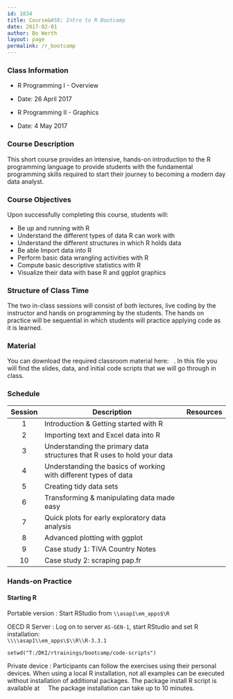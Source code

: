 ```yaml
---
id: 1834
title: Course&#58; Intro to R Bootcamp
date: 2017-02-01
author: Bo Werth
layout: page
permalink: /r_bootcamp
---
```



### Class Information

* R Programming I - Overview
* Date: 26 April 2017

* R Programming II - Graphics
* Date: 4 May 2017

<!-- * Location: OECD, Paris, France -->
<!-- * Webpage: [boot.rdata.work/r_bootcamp](http://boot.rdata.work/r_bootcamp) -->
<!-- * Additional Resources: [http://github.com/bowerth/boot-r](http://github.com/bowerth/boot-r) -->

### Course Description 

This short course provides an intensive, hands-on introduction to the R programming language to provide students with the fundamental programming skills required to start their journey to becoming a modern day data analyst.

### Course Objectives
Upon successfully completing this course, students will:

- Be up and running with R
- Understand the different types of data R can work with
- Understand the different structures in which R holds data
- Be able Import data into R
- Perform basic data wrangling activities with R
- Compute basic descriptive statistics with R
- Visualize their data with base R and ggplot graphics


### Structure of Class Time 

The two in-class sessions will consist of both lectures, live coding by the instructor and hands on programming by the students. The hands on practice will be sequential in which students will practice applying code as it is learned. 


### Material
You can download the required classroom material here: &nbsp; <a href="https://dl.dropboxusercontent.com/u/1807228/bootcamp.zip?dl=1" style="color:black;"><i class="fa fa-folder-open" style="font-size:1em"></i></a>.  In this file you will find the slides, data, and initial code scripts that we will go through in class.


### Schedule


| Session | Description | Resources | 
|:---:|---|:---:|
| 1 | Introduction & Getting started with R | <a href="bootcamp/1-intro" style="color:black;"><i class="fa fa-file-powerpoint-o" aria-hidden="true"></i></a> &nbsp; <a href="bootcamp/1-intro/1-intro.R" style="color:black;"><i class="fa fa-file-code-o" aria-hidden="true"></i></a> &nbsp;&nbsp;&nbsp;&nbsp;&nbsp;&nbsp; |
| 2 | Importing text and Excel data into R | <a href="bootcamp/2-get-data" style="color:black;"><i class="fa fa-file-powerpoint-o" aria-hidden="true"></i></a> &nbsp; <a href="bootcamp/2-get-data/2-get-data.R" style="color:black;"><i class="fa fa-file-code-o" aria-hidden="true"></i></a> &nbsp;&nbsp;&nbsp;&nbsp;&nbsp;&nbsp; |
| 3 | Understanding the primary data structures that R uses to hold your data | <a href="bootcamp/3-data-structures" style="color:black;"><i class="fa fa-file-powerpoint-o" aria-hidden="true"></i></a> &nbsp; <a href="bootcamp/3-data-structures/3-data-structures.R" style="color:black;"><i class="fa fa-file-code-o" aria-hidden="true"></i></a> &nbsp;&nbsp;&nbsp;&nbsp;&nbsp;&nbsp; |
| 4 | Understanding the basics of working with different types of data | <a href="bootcamp/4-data-types" style="color:black;"><i class="fa fa-file-powerpoint-o" aria-hidden="true"></i></a> &nbsp; <a href="bootcamp/4-data-types/4-data-types.R" style="color:black;"><i class="fa fa-file-code-o" aria-hidden="true"></i></a> &nbsp;&nbsp;&nbsp;&nbsp;&nbsp;&nbsp; |
| 5 | Creating tidy data sets | <a href="bootcamp/5-tidy-data" style="color:black;"><i class="fa fa-file-powerpoint-o" aria-hidden="true"></i></a> &nbsp; <a href="bootcamp/5-tidy-data/5-tidy-data.R" style="color:black;"><i class="fa fa-file-code-o" aria-hidden="true"></i></a> &nbsp;&nbsp;&nbsp;&nbsp;&nbsp;&nbsp;  |
| 6 | Transforming & manipulating data made easy | <a href="bootcamp/6-dplyr-data" style="color:black;"><i class="fa fa-file-powerpoint-o" aria-hidden="true"></i></a> &nbsp; <a href="bootcamp/6-dplyr-data/6-dplyr-data.R" style="color:black;"><i class="fa fa-file-code-o" aria-hidden="true"></i></a> &nbsp;&nbsp;&nbsp;&nbsp;&nbsp;&nbsp; |
| 7 | Quick plots for early exploratory data analysis | <a href="bootcamp/7-quickplots" style="color:black;"><i class="fa fa-file-powerpoint-o" aria-hidden="true"></i></a> &nbsp; <a href="bootcamp/7-quickplots/7-quickplots.R" style="color:black;"><i class="fa fa-file-code-o" aria-hidden="true"></i></a> &nbsp;&nbsp;&nbsp;&nbsp;&nbsp;&nbsp; |
| 8 | Advanced plotting with ggplot | <a href="bootcamp/8-ggplot" style="color:black;"><i class="fa fa-file-powerpoint-o" aria-hidden="true"></i></a> &nbsp; <a href="bootcamp/8-ggplot/8-ggplot.R" style="color:black;"><i class="fa fa-file-code-o" aria-hidden="true"></i></a> &nbsp;&nbsp;&nbsp;&nbsp;&nbsp;&nbsp; |
| 9 | Case study 1: TiVA Country Notes | <a href="http://sti.rdata.work/report_icio_tiva_AUT.html" style="color:black;"><i class="fa fa-file-powerpoint-o" aria-hidden="true"></i></a> &nbsp; <a href="http://countrynote.rdata.work/articles/countrynote.html" style="color:black;"><i class="fa fa-file-code-o" aria-hidden="true"></i></a> &nbsp; <a href="https://github.com/bowerth/countrynote" style="color:black;"><i class="fa fa-database" aria-hidden="true"></i></a> |
| 10 | Case study 2: scraping pap.fr | <a href="http://estate.rdata.work/articles/estate.html" style="color:black;"><i class="fa fa-file-powerpoint-o" aria-hidden="true"></i></a> &nbsp; <a href="https://raw.githubusercontent.com/bowerth/estate/master/vignettes/estate.Rmd" style="color:black;"><i class="fa fa-file-code-o" aria-hidden="true"></i></a> &nbsp; <a href="https://github.com/bowerth/estate" style="color:black;"><i class="fa fa-database" aria-hidden="true"></i></a> |


### Hands-on Practice

#### Starting R

Portable version
:   Start RStudio from `\\asap1\em_apps$\R`

OECD R Server
:   Log on to server `AS-GEN-1`, start RStudio and set R installation:  
	`\\\\asap1\\em_apps\$\\R\\R-3.3.1`

`setwd("T:/DKI/rtrainings/bootcamp/code-scripts")`

<!-- Cloud Server -->
<!-- : Open &nbsp; <a href="http://rstudio.rdata.work:8787/" style="color:black;"><i -->
  <!-- class="fa fa-cloud" aria-hidden="true"></i></a> &nbsp; in Google Chrome -->

Private device 
: Participants can follow the exercises using their personal devices. When using
  a local R installation, not all examples can be executed without installation
  of additional packages. The package install R script is available at &nbsp; <a
  href="https://dl.dropboxusercontent.com/u/1807228/install-packages.R?dl=1"
  style="color:black;"><i class="fa fa-file-code-o" aria-hidden="true"></i></a>
  &nbsp; The package installation can take up to 10 minutes.

